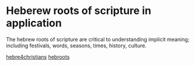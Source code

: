 # Heberew roots of scripture in application

The hebrew roots of scripture are critical to understanding implicit meaning; including festivals, words, seasons, times, history, culture.


[hebre4christians](https://www.hebrew4christians.com/index.html#loaded)
[hebroots](https://hebroots.org/)